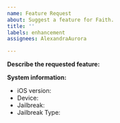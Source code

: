 ```yaml
---
name: Feature Request
about: Suggest a feature for Faith.
title: ''
labels: enhancement
assignees: AlexandraAurora

---
```


**Describe the requested feature:**

**System information:**
- iOS version:
- Device:
- Jailbreak:
- Jailbreak Type:
